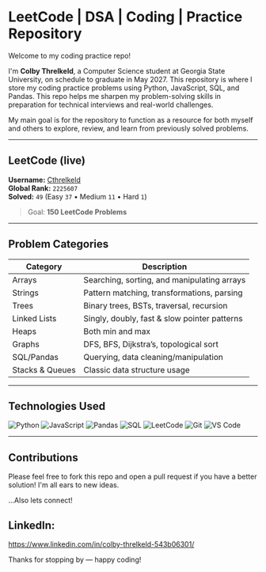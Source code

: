 #  LeetCode | DSA | Coding | Practice Repository

Welcome to my coding practice repo! 

I'm **Colby Threlkeld**, a Computer Science student at Georgia State University, on schedule to graduate in May 2027. This repository is where I store my coding practice problems using Python, JavaScript, SQL, and Pandas. This repo helps me sharpen my problem-solving skills in preparation for technical interviews and real-world challenges. 

My main goal is for the repository to function as a resource for both myself and others to explore, review, and learn from previously solved problems. 

---
## LeetCode (live)
<!-- LEETCODE:START -->
**Username:** [Cthrelkeld](https://leetcode.com/Cthrelkeld/)  
**Global Rank:** `2225607`  
**Solved:** `49` (Easy `37` • Medium `11` • Hard `1`)
<!-- LEETCODE:END -->
> Goal: **150 LeetCode Problems**
---

## Problem Categories

| Category              | Description                                 |
|-----------------------|---------------------------------------------|
| Arrays             | Searching, sorting, and manipulating arrays |
| Strings            | Pattern matching, transformations, parsing  |
| Trees              | Binary trees, BSTs, traversal, recursion    |
| Linked Lists       | Singly, doubly, fast & slow pointer patterns|
| Heaps              | Both min and max                            |
| Graphs             | DFS, BFS, Dijkstra’s, topological sort      |
| SQL/Pandas         | Querying, data cleaning/manipulation    |
| Stacks & Queues    | Classic data structure usage                |

---

##  Technologies Used

![Python](https://img.shields.io/badge/Python-3776AB?style=flat&logo=python&logoColor=white)
![JavaScript](https://img.shields.io/badge/JavaScript-F7DF1E?style=flat&logo=javascript&logoColor=black)
![Pandas](https://img.shields.io/badge/Pandas-150458?style=flat&logo=pandas&logoColor=white)
![SQL](https://img.shields.io/badge/SQL-4479A1?style=flat&logo=postgresql&logoColor=white)
![LeetCode](https://img.shields.io/badge/LeetCode-FFA116?style=flat&logo=leetcode&logoColor=white)
![Git](https://img.shields.io/badge/Git-F05032?style=flat&logo=git&logoColor=white)
![VS Code](https://img.shields.io/badge/VS%20Code-007ACC?style=flat&logo=visual-studio-code&logoColor=white)


---

## Contributions

Please feel free to fork this repo and open a pull request if you have a better solution!
I'm all ears to new ideas.

...Also lets connect!

LinkedIn: 
---
https://www.linkedin.com/in/colby-threlkeld-543b06301/

Thanks for stopping by — happy coding! 
